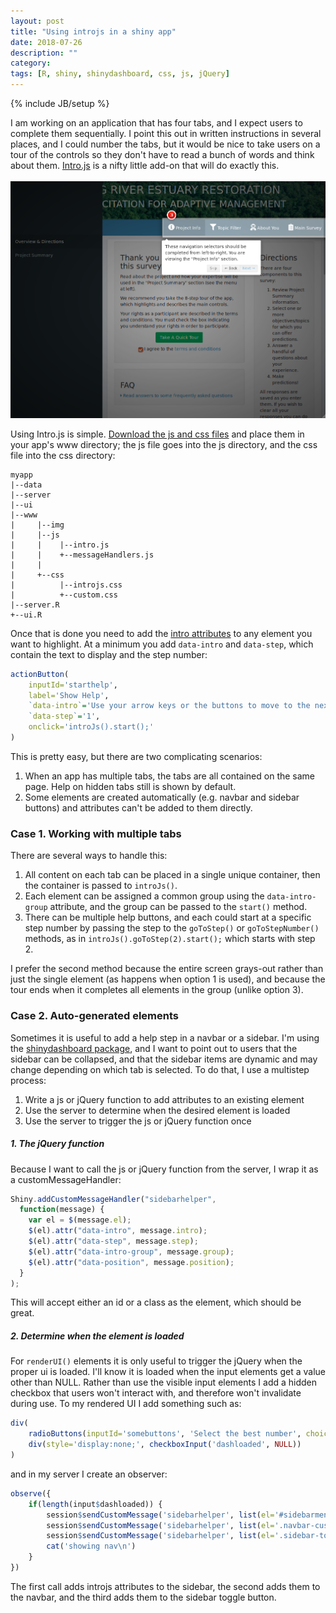 ```yaml
---
layout: post
title: "Using introjs in a shiny app"
date: 2018-07-26
description: ""
category: 
tags: [R, shiny, shinydashboard, css, js, jQuery]
---
```

{% include JB/setup %}


I am working on an application that has four tabs, and I expect users to complete them sequentially. I point this out in written instructions in several places, and I could number the tabs, but it would be nice to take users on a tour of the controls so they don't have to read a bunch of words and think about them. [Intro.js](https://introjs.com/) is a nifty little add-on that will do exactly this.  
</br>
![](/assets/blog/introjs/introjs.png)

Using Intro.js is simple. [Download the js and css files](https://github.com/usablica/intro.js/releases) and place them in your app's www directory; the js file goes into the js directory, and the css file into the css directory:  

```
myapp
|--data
|--server
|--ui
|--www
|     |--img
|     |--js
|     |    |--intro.js
|     |    +--messageHandlers.js
|     |
|     +--css
|          |--introjs.css
|          +--custom.css
|--server.R
+--ui.R    
```

Once that is done you need to add the [intro attributes](https://introjs.com/docs/intro/attributes/) to any element you want to highlight. At a minimum you add `data-intro` and `data-step`, which contain the text to display and the step number:  

```r
actionButton(
    inputId='starthelp', 
    label='Show Help', 
    `data-intro`='Use your arrow keys or the buttons to move to the next step, and press Esc or click anywhere to close the help screen.', 
    `data-step`='1',
    onclick='introJs().start();'
)
```
This is pretty easy, but there are two complicating scenarios:  

  1. When an app has multiple tabs, the tabs are all contained on the same page. Help on hidden tabs still is shown by default.  
  2. Some elements are created automatically (e.g. navbar and sidebar buttons) and attributes can't be added to them directly.  

### Case 1. Working with multiple tabs
There are several ways to handle this:  

  1. All content on each tab can be placed in a single unique container, then the container is passed to `introJs()`.  
  2. Each element can be assigned a common group using the `data-intro-group` attribute, and the group can be passed to the `start()` method.  
  3. There can be multiple help buttons, and each could start at a specific step number by passing the step to the `goToStep()` or `goToStepNumber()` methods, as in `introJs().goToStep(2).start();` which starts with step 2.  
  
I prefer the second method because the entire screen grays-out rather than just the single element (as happens when option 1 is used), and because the tour ends when it completes all elements in the group (unlike option 3).  

### Case 2. Auto-generated elements
Sometimes it is useful to add a help step in a navbar or a sidebar. I'm using the [shinydashboard package](https://cran.r-project.org/package=shinydashboard), and I want to point out to users that the sidebar can be collapsed, and that the sidebar items are dynamic and may change depending on which tab is selected. To do that, I use a multistep process:  

  1. Write a js or jQuery function to add attributes to an existing element  
  2. Use the server to determine when the desired element is loaded  
  3. Use the server to trigger the js or jQuery function once  

##### 1. The jQuery function  
Because I want to call the js or jQuery function from the server, I wrap it as a customMessageHandler:  

```js
Shiny.addCustomMessageHandler("sidebarhelper",
  function(message) { 
    var el = $(message.el);
    $(el).attr("data-intro", message.intro);
    $(el).attr("data-step", message.step);
    $(el).attr("data-intro-group", message.group);
    $(el).attr("data-position", message.position);
  }
);
```

This will accept either an id or a class as the element, which should be great.  

##### 2. Determine when the element is loaded
For `renderUI()` elements it is only useful to trigger the jQuery when the proper ui is loaded. I'll know it is loaded when the input elements get a value other than NULL. Rather than use the visible input elements I add a hidden checkbox that users won't interact with, and therefore won't invalidate during use. To my rendered UI I add something such as:  

```r
div(
    radioButtons(inputId='somebuttons', 'Select the best number', choices=setNames(nm=c(1:10))),
    div(style='display:none;', checkboxInput('dashloaded', NULL))
)
```

and in my server I create an observer:  

```r
observe({
    if(length(input$dashloaded)) {
        session$sendCustomMessage('sidebarhelper', list(el='#sidebarmenu', intro='The menu items on each page are different. When you see the menu, or the collapse/expand button, be sure to check the menu options.', step='7', group='overview', position='right'))
        session$sendCustomMessage('sidebarhelper', list(el='.navbar-custom-menu', intro='These navigation selectors should be completed from left-to-right. You are viewing the "Project Info" section.', step='3', group='overview', position='auto'))
        session$sendCustomMessage('sidebarhelper', list(el='.sidebar-toggle', intro='Collapse the menu bar to free up screen space.', step='8', group='overview', position='auto'))
        cat('showing nav\n')
    }
})
```

The first call adds introjs attributes to the sidebar, the second adds them to the navbar, and the third adds them to the sidebar toggle button.  

























